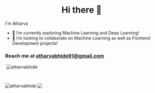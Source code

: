 # <center>Hi there 👋</center>

I'm Atharva

- 🌱 I’m currently exploring Machine Learning and Deep Learning!
- 👯 I’m looking to collaborate on Machine Learning as well as Frontend Development projects!

<h3>Reach me at <a href="mailto:atharvabhide91@gmail.com">atharvabhide91@gmail.com</a></h3>

<p>&nbsp;<img align="center" src="https://github-readme-stats.vercel.app/api?username=atharvabhide&show_icons=true&locale=en&theme=gotham" alt="atharvabhide" /></p>
<br>

<p><img align="left" src="https://github-readme-stats.vercel.app/api/top-langs?username=atharvabhide&show_icons=true&locale=en&layout=compact&theme=gotham" alt="atharvabhide" /></p>



![](https://komarev.com/ghpvc/?username=atharvabhide)
